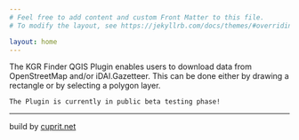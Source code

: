```yaml
---
# Feel free to add content and custom Front Matter to this file.
# To modify the layout, see https://jekyllrb.com/docs/themes/#overriding-theme-defaults

layout: home
---
```


The KGR Finder QGIS Plugin enables users to download data from OpenStreetMap and/or iDAI.Gazetteer. This can be done either by drawing a rectangle or by selecting a polygon layer.

```
The Plugin is currently in public beta testing phase!
```

---
build by [cuprit.net](https://cuprit.net)